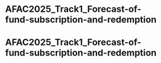 # AFAC2025_Track1_Forecast-of-fund-subscription-and-redemption
# AFAC2025_Track1_Forecast-of-fund-subscription-and-redemption
